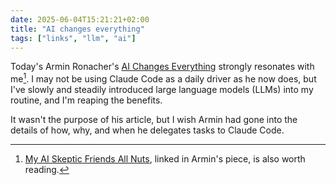 ```yaml
---
date: 2025-06-04T15:21:21+02:00
title: "AI changes everything"
tags: ["links", "llm", "ai"]
---
```

Today's Armin Ronacher's [AI Changes Everything](https://lucumr.pocoo.org/2025/6/4/changes/) strongly resonates with me[^1]. I may not be using Claude Code as a daily driver as he now does, but I've slowly and steadily introduced large language models (LLMs) into my routine, and I'm reaping the benefits.

It wasn't the purpose of his article, but I wish Armin had gone into the details of how, why, and when he delegates tasks to Claude Code.

[^1]: [My AI Skeptic Friends All Nuts](https://fly.io/blog/youre-all-nuts/), linked in Armin's piece, is also worth reading.